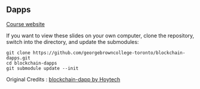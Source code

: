 ## Dapps

[Course website](https://georgebrowncollege-toronto.github.io/blockchain-dapps/)

If you want to view these slides on your own computer, clone the repository, switch into the directory, and update the submodules:

    git clone https://github.com/georgebrowncollege-toronto/blockchain-dapps.git
    cd blockchain-dapps
    git submodule update --init

Original Credits : [blockchain-dapp by Hoytech](https://github.com/hoytech/blockchain-dapps)

